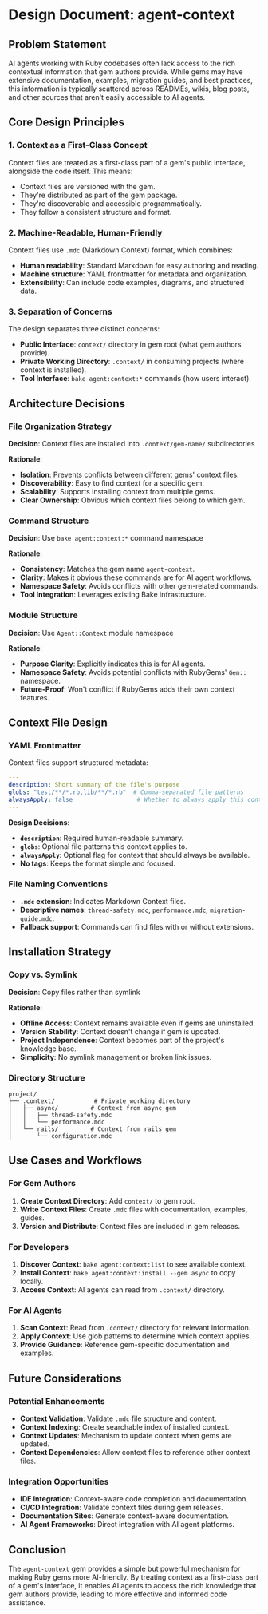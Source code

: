 # Design Document: agent-context

## Problem Statement

AI agents working with Ruby codebases often lack access to the rich contextual information that gem authors provide. While gems may have extensive documentation, examples, migration guides, and best practices, this information is typically scattered across READMEs, wikis, blog posts, and other sources that aren't easily accessible to AI agents.

## Core Design Principles

### 1. Context as a First-Class Concept

Context files are treated as a first-class part of a gem's public interface, alongside the code itself. This means:
- Context files are versioned with the gem.
- They're distributed as part of the gem package.
- They're discoverable and accessible programmatically.
- They follow a consistent structure and format.

### 2. Machine-Readable, Human-Friendly

Context files use `.mdc` (Markdown Context) format, which combines:
- **Human readability**: Standard Markdown for easy authoring and reading.
- **Machine structure**: YAML frontmatter for metadata and organization.
- **Extensibility**: Can include code examples, diagrams, and structured data.

### 3. Separation of Concerns

The design separates three distinct concerns:
- **Public Interface**: `context/` directory in gem root (what gem authors provide).
- **Private Working Directory**: `.context/` in consuming projects (where context is installed).
- **Tool Interface**: `bake agent:context:*` commands (how users interact).

## Architecture Decisions

### File Organization Strategy

**Decision**: Context files are installed into `.context/gem-name/` subdirectories

**Rationale**:
- **Isolation**: Prevents conflicts between different gems' context files.
- **Discoverability**: Easy to find context for a specific gem.
- **Scalability**: Supports installing context from multiple gems.
- **Clear Ownership**: Obvious which context files belong to which gem.

### Command Structure

**Decision**: Use `bake agent:context:*` command namespace

**Rationale**:
- **Consistency**: Matches the gem name `agent-context`.
- **Clarity**: Makes it obvious these commands are for AI agent workflows.
- **Namespace Safety**: Avoids conflicts with other gem-related commands.
- **Tool Integration**: Leverages existing Bake infrastructure.

### Module Structure

**Decision**: Use `Agent::Context` module namespace

**Rationale**:
- **Purpose Clarity**: Explicitly indicates this is for AI agents.
- **Namespace Safety**: Avoids potential conflicts with RubyGems' `Gem::` namespace.
- **Future-Proof**: Won't conflict if RubyGems adds their own context features.

## Context File Design

### YAML Frontmatter

Context files support structured metadata:
```yaml
---
description: Short summary of the file's purpose
globs: "test/**/*.rb,lib/**/*.rb"  # Comma-separated file patterns
alwaysApply: false                  # Whether to always apply this context
---
```

**Design Decisions**:
- **`description`**: Required human-readable summary.
- **`globs`**: Optional file patterns this context applies to.
- **`alwaysApply`**: Optional flag for context that should always be available.
- **No tags**: Keeps the format simple and focused.

### File Naming Conventions

- **`.mdc` extension**: Indicates Markdown Context files.
- **Descriptive names**: `thread-safety.mdc`, `performance.mdc`, `migration-guide.mdc`.
- **Fallback support**: Commands can find files with or without extensions.

## Installation Strategy

### Copy vs. Symlink

**Decision**: Copy files rather than symlink

**Rationale**:
- **Offline Access**: Context remains available even if gems are uninstalled.
- **Version Stability**: Context doesn't change if gem is updated.
- **Project Independence**: Context becomes part of the project's knowledge base.
- **Simplicity**: No symlink management or broken link issues.

### Directory Structure

```
project/
├── .context/           # Private working directory
│   ├── async/         # Context from async gem
│   │   ├── thread-safety.mdc
│   │   └── performance.mdc
│   └── rails/         # Context from rails gem
│       └── configuration.mdc
```

## Use Cases and Workflows

### For Gem Authors

1. **Create Context Directory**: Add `context/` to gem root.
2. **Write Context Files**: Create `.mdc` files with documentation, examples, guides.
3. **Version and Distribute**: Context files are included in gem releases.

### For Developers

1. **Discover Context**: `bake agent:context:list` to see available context.
2. **Install Context**: `bake agent:context:install --gem async` to copy locally.
3. **Access Context**: AI agents can read from `.context/` directory.

### For AI Agents

1. **Scan Context**: Read from `.context/` directory for relevant information.
2. **Apply Context**: Use glob patterns to determine which context applies.
3. **Provide Guidance**: Reference gem-specific documentation and examples.

## Future Considerations

### Potential Enhancements

- **Context Validation**: Validate `.mdc` file structure and content.
- **Context Indexing**: Create searchable index of installed context.
- **Context Updates**: Mechanism to update context when gems are updated.
- **Context Dependencies**: Allow context files to reference other context files.

### Integration Opportunities

- **IDE Integration**: Context-aware code completion and documentation.
- **CI/CD Integration**: Validate context files during gem releases.
- **Documentation Sites**: Generate context-aware documentation.
- **AI Agent Frameworks**: Direct integration with AI agent platforms.

## Conclusion

The `agent-context` gem provides a simple but powerful mechanism for making Ruby gems more AI-friendly. By treating context as a first-class part of a gem's interface, it enables AI agents to access the rich knowledge that gem authors provide, leading to more effective and informed code assistance. 